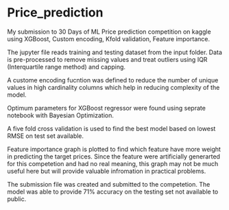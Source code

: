 # Price_prediction
My submission to 30 Days of ML Price prediction competition on kaggle using XGBoost, Custom encoding, Kfold validation, Feature importance.

The jupyter file reads training and testing dataset from the input folder. Data is pre-processed to remove missing values and treat outliers using IQR (Interquartile range method) and capping.

A custome encoding fucntion was defined to reduce the number of unique values in high cardinality columns which help in reducing complexity of the model.

Optimum parameters for XGBoost regressor were found using seprate notebook with Bayesian Optimization.

A five fold cross validation is used to find the best model based on lowest RMSE on test set available.

Feature importance graph is plotted to find which feature have more weight in predicting the target prices. Since the feature were artificially generarted for this competetion and had no real meaning, this graph may not be much useful here but will provide valuable infromation in practical problems.

The submission file was created and submitted to the competetion. The model was able to provide 71% accuracy on the testing set not available to public.
